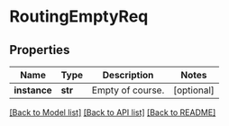 # RoutingEmptyReq

## Properties
Name | Type | Description | Notes
------------ | ------------- | ------------- | -------------
**instance** | **str** | Empty of course. | [optional] 

[[Back to Model list]](../README.md#documentation-for-models) [[Back to API list]](../README.md#documentation-for-api-endpoints) [[Back to README]](../README.md)


